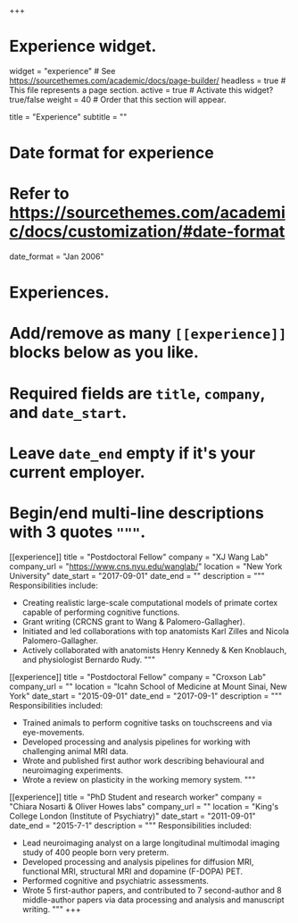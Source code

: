 +++
# Experience widget.
widget = "experience"  # See https://sourcethemes.com/academic/docs/page-builder/
headless = true  # This file represents a page section.
active = true  # Activate this widget? true/false
weight = 40  # Order that this section will appear.

title = "Experience"
subtitle = ""

# Date format for experience
#   Refer to https://sourcethemes.com/academic/docs/customization/#date-format
date_format = "Jan 2006"

# Experiences.
#   Add/remove as many `[[experience]]` blocks below as you like.
#   Required fields are `title`, `company`, and `date_start`.
#   Leave `date_end` empty if it's your current employer.
#   Begin/end multi-line descriptions with 3 quotes `"""`.
[[experience]]
  title = "Postdoctoral Fellow"
  company = "XJ Wang Lab"
  company_url = "https://www.cns.nyu.edu/wanglab/"
  location = "New York University"
  date_start = "2017-09-01"
  date_end = ""
  description = """
  Responsibilities include:
  * Creating realistic large-scale computational models of primate cortex capable of performing cognitive functions.
  * Grant writing (CRCNS grant to Wang & Palomero-Gallagher).
  * Initiated and led collaborations with top anatomists Karl Zilles and Nicola Palomero-Gallagher.
  * Actively collaborated with anatomists Henry Kennedy & Ken Knoblauch, and physiologist Bernardo Rudy.
  """

[[experience]]
  title = "Postdoctoral Fellow"
  company = "Croxson Lab"
  company_url = ""
  location = "Icahn School of Medicine at Mount Sinai, New York"
  date_start = "2015-09-01"
  date_end = "2017-09-1"
  description = """
  Responsibilities included:
  * Trained animals to perform cognitive tasks on touchscreens and via eye-movements.
  * Developed processing and analysis pipelines for working with challenging animal MRI data.
  * Wrote and published first author work describing behavioural and neuroimaging experiments.
  * Wrote a review on plasticity in the working memory system. 
  """
  
[[experience]]
  title = "PhD Student and research worker"
  company = "Chiara Nosarti & Oliver Howes labs"
  company_url = ""
  location = "King's College London (Institute of Psychiatry)"
  date_start = "2011-09-01"
  date_end = "2015-7-1"
  description = """
  Responsibilities included:
  * Lead neuroimaging analyst on a large longitudinal multimodal imaging study of 400 people born very preterm.
  * Developed processing and analysis pipelines for diffusion MRI, functional MRI, structural MRI and dopamine (F-DOPA) PET.
  * Performed cognitive and psychiatric assessments.
  * Wrote 5 first-author papers, and contributed to 7 second-author and 8 middle-author papers via data processing and analysis and manuscript writing. 
  """
+++
